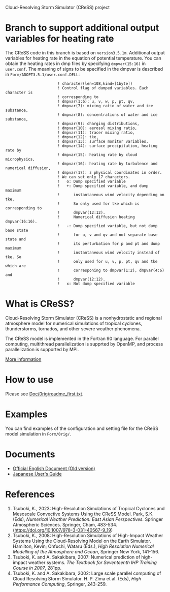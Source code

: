 Cloud-Resolving Storm Simulator (CReSS) project

# Branch to support additional output variables for heating rate
The CReSS code in this branch is based on `version3.5.1m`.
Additional output variables for heating rate in the equation of potential temperature. 
You can obtain the heating rates in dmp files by specifying `dmpvar(15:16)` in `user.conf`. 
The meaning of signs to be specified in the dmpvar is described in `Form/ADOPT3.5.1/user.conf.DELL`:
```  dmpvar = '--ooo-ooxoxxooxxo'
                       ! character(len=108,kind=[1byte])
                       ! Control flag of dumped variables. Each character is
                       ! corresponding to 
                       ! dmpvar(1:6): u, v, w, p, pt, qv,
                       ! dmpvar(7): mixing ratio of water and ice substance, 
                       ! dmpvar(8): concentrations of water and ice substance,
                       ! dmpvar(9): charging distributions,
                       ! dmpvar(10): aerosol mixing ratio,
                       ! dmpvar(11): tracer mixing ratio,
                       ! dmpvar(12): tke,
                       ! dmpvar(13): surface monitor variables,
                       ! dmpvar(14): surface precipitation, heating rate by
                       ! dmpvar(15): heating rate by cloud microphysics, 
                       ! dmpvar(16): heating rate by turbulence and numerical diffusion,
                       ! dmpvar(17): z physical coordinates in order.
                       ! We can set only 17 characters.
                       !   o: Dump specified variable
                       !   +: Dump specified variable, and dump maximum
                       !      instantaneous wind velocity depending on tke.
                       !      So only used for tke which is corresponding to
                       !      dmpvar(12:12).
                       !      Numerical diffusion heating dmpvar(16:16). 
                       !   -: Dump specified variable, but not dump base state
                       !      for u, v and qv and not separate base state and
                       !      its perturbation for p and pt and dump maximum
                       !      instantaneous wind velocity instead of tke. So
                       !      only used for u, v, p, pt, qv and tke which are
                       !      corresponing to dmpvar(1:2), dmpvar(4:6) and
                       !      dmpvar(12:12).
                       !   x: Not dump specified variable
```


# What is CReSS?
Cloud-Resolving Storm Simulator (CReSS) is a nonhydrostatic and regional atmosphere model for numerical simulations of tropical cyclones, thunderstorms, tornados, and other severe weather phenomena. 

The CReSS model is implemented in the Fortran 90 language.
For parallel computing, multithread parallelization is supprted by OpenMP, and process parallelization is supported by MPI.

[More information](http://www.rain.hyarc.nagoya-u.ac.jp/%7Etsuboki/kibanS2/src_eng/cress_synopsis_eng.html)

# How to use
Please see [Doc/0rig/readme_first.txt](https://cress-nagoya.github.io/CReSS/Doc/0rig/readme_first.txt). 

# Examples
You can find examples of the configuration and setting file for the CReSS model simulation in `Form/0rig/`. 

# Documents
* [Official English Document (Old version)](http://www.rain.hyarc.nagoya-u.ac.jp/~tsuboki/cress_html/src_cress/CReSS2223_users_guide_eng.pdf)
* [Japanese User's Guide](http://www.rain.hyarc.nagoya-u.ac.jp/~tsuboki/cress_html/from_kato/how_to_use_cress_20110413.pdf)

# References
1. Tsuboki, K., 2023: High-Resolution Simulations of Tropical Cyclones and Mesoscale Convective Systems Using the CReSS Model. Park, S.K. (Eds), _Numerical Weather Prediction: East Asian Perspectives._ Springer Atmospheric Sciences. Springer, Cham, 483-534. (https://doi.org/10.1007/978-3-031-40567-9_19)
2. Tsuboki, K., 2008: High-Resolution Simulations of High-Impact Weather Systems Using the Cloud-Resolving Model on the Earth Simulator. Hamilton, Kevin; Ohfuchi, Wataru (Eds.), _High Resolution Numerical Modelling of the Atmosphere and Ocean_, Springer New York, 141-156.
3. Tsuboki, K. and A. Sakakibara, 2007: Numerical prediction of high-impact weather systems. _The Textbook for Seventeenth IHP Training Course in 2007_, 281pp.
4. Tsuboki, K. and A. Sakakibara, 2002: Large scale parallel computing of Cloud Resolving Storm Simulator. H. P. Zima et al. (Eds), _High Performance Computing_, Springer, 243-259.

